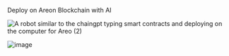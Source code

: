 Deploy on Areon Blockchain with AI

![A robot similar to the chaingpt typing smart contracts and deploying on the computer for Areo (2)](https://github.com/wagmi7/Deploy-on-areon/assets/94379406/753f67c1-ceab-462d-960f-04322cf8661d)

![image](https://github.com/wagmi7/Deploy-on-areon/assets/94379406/e219bcc8-58b3-44a6-80de-e7b1ee429eb3)
